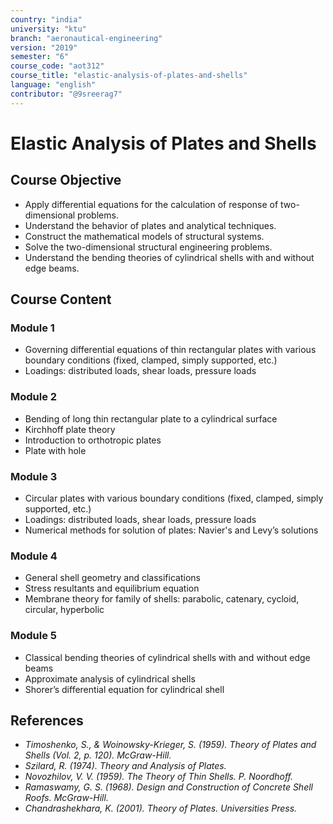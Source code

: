 ```yaml
---
country: "india"
university: "ktu"
branch: "aeronautical-engineering"
version: "2019"
semester: "6"
course_code: "aot312"
course_title: "elastic-analysis-of-plates-and-shells"
language: "english"
contributor: "@9sreerag7"
---
```


# Elastic Analysis of Plates and Shells

## Course Objective

- Apply differential equations for the calculation of response of two-dimensional problems.
- Understand the behavior of plates and analytical techniques.
- Construct the mathematical models of structural systems.
- Solve the two-dimensional structural engineering problems.
- Understand the bending theories of cylindrical shells with and without edge beams.

## Course Content

### Module 1
- Governing differential equations of thin rectangular plates with various boundary conditions (fixed, clamped, simply supported, etc.)
- Loadings: distributed loads, shear loads, pressure loads

### Module 2
- Bending of long thin rectangular plate to a cylindrical surface
- Kirchhoff plate theory
- Introduction to orthotropic plates
- Plate with hole

### Module 3
- Circular plates with various boundary conditions (fixed, clamped, simply supported, etc.)
- Loadings: distributed loads, shear loads, pressure loads
- Numerical methods for solution of plates: Navier's and Levy’s solutions

### Module 4
- General shell geometry and classifications
- Stress resultants and equilibrium equation
- Membrane theory for family of shells: parabolic, catenary, cycloid, circular, hyperbolic

### Module 5
- Classical bending theories of cylindrical shells with and without edge beams
- Approximate analysis of cylindrical shells
- Shorer’s differential equation for cylindrical shell

## References

- *Timoshenko, S., & Woinowsky-Krieger, S. (1959). Theory of Plates and Shells (Vol. 2, p. 120). McGraw-Hill.*
- *Szilard, R. (1974). Theory and Analysis of Plates.*
- *Novozhilov, V. V. (1959). The Theory of Thin Shells. P. Noordhoff.*
- *Ramaswamy, G. S. (1968). Design and Construction of Concrete Shell Roofs. McGraw-Hill.*
- *Chandrashekhara, K. (2001). Theory of Plates. Universities Press.*
